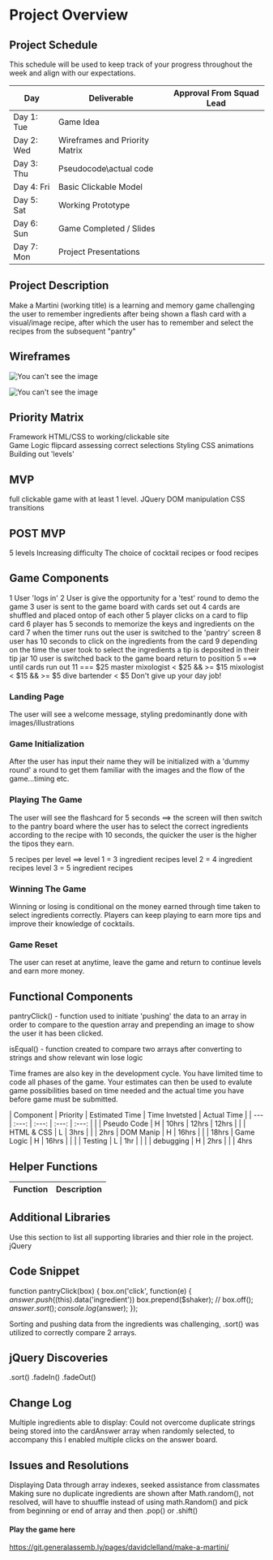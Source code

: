 # Project Overview

## Project Schedule

This schedule will be used to keep track of your progress throughout the week and align with our expectations.  



|  Day | Deliverable | Approval From Squad Lead
|---|---| ---|
|Day 1: Tue| Game Idea|
|Day 2: Wed| Wireframes and Priority Matrix| 
|Day 3: Thu| Pseudocode\actual code|   
|Day 4: Fri| Basic Clickable Model |  
|Day 5: Sat| Working Prototype |    
|Day 6: Sun| Game Completed / Slides |
|Day 7: Mon| Project Presentations |

## Project Description

Make a Martini (working title) is a learning and memory game challenging the user to remember ingredients after being shown a flash card with a visual/image recipe, after which the user has to remember and select the recipes from the subsequent "pantry"

## Wireframes
![You can't see the image](http://res.cloudinary.com/davidclelland/image/upload/v1522183123/IMG_0758.jpg)

![You can't see the image](https://res.cloudinary.com/davidclelland/image/upload/v1522183123/IMG_0757.jpg)


## Priority Matrix

Framework HTML/CSS to working/clickable site   
Game Logic
flipcard 
assessing correct selections
Styling CSS animations
Building out 'levels'


## MVP 
full clickable game with at least 1 level.
JQuery DOM manipulation
CSS transitions

## POST MVP

5 levels
Increasing difficulty
The choice of cocktail recipes or food recipes


## Game Components
1 User 'logs in'
2 User is give the opportunity for a 'test' round to demo the game
3 user is sent to the game board with cards set out
4 cards are shuffled and placed ontop of each other
5 player clicks on a card to flip card 
6 player has 5 seconds to memorize the keys and ingredients on the card
7 when the timer runs out the user is switched to the 'pantry' screen
8 user has 10 seconds to click on the ingredients from the card
9 depending on the time the user took to select the ingredients a tip is deposited in their tip jar
10 user is switched back to the game board
 return to position 5 ===> until cards run out
11  === $25            master mixologist
    < $25 && >= $15    mixologist
    < $15 && >= $5     dive bartender
    < $5               Don't give up your day job!

### Landing Page

The user will see a welcome message, styling predominantly done with images/illustrations

### Game Initialization 
After the user has input their name they will be initialized with a 'dummy round' a round to get them familiar with the images and the flow of the game...timing etc.

### Playing The Game

The user will see the flashcard for 5 seconds ==> the screen will then switch to the pantry board where the user has to select the correct ingredients according to the recipe with 10 seconds, the quicker the user is the higher the tipos they earn.

5 recipes per level ==>
level 1 = 3 ingredient recipes
level 2 = 4 ingredient recipes
level 3 = 5 ingredient recipes

### Winning The Game

Winning or losing is conditional on the money earned through time taken to select ingredients correctly. Players can keep playing to earn more tips and improve their knowledge of cocktails.

### Game Reset
The user can reset at anytime, leave the game and return to continue levels and earn more money.

## Functional Components

pantryClick() - function used to initiate 'pushing' the data to an array in order to compare to the question array and prepending an image to show the user it has been clicked. 

isEqual() - function created to compare two arrays after converting to strings and show relevant win lose logic


Time frames are also key in the development cycle.  You have limited time to code all phases of the game.  Your estimates can then be used to evalute game possibilities based on time needed and the actual time you have before game must be submitted. 

| Component | Priority | Estimated Time | Time Invetsted | Actual Time |
| --- | :---: |  :---: | :---: | :---: |                 |
| Pseudo Code | H      | 10hrs | 12hrs | 12hrs |         |
| HTML & CSS  | L      | 3hrs  |       |                 | 2hrs
| DOM Manip   | H      | 16hrs |       |                 | 18hrs
| Game Logic  | H      | 16hrs |       |                 |
| Testing     | L      | 1hr   |       |                 |
| debugging   | H      | 2hrs  |       |                 | 4hrs

## Helper Functions

| Function | Description | 
| --- | :---: |  


## Additional Libraries
 Use this section to list all supporting libraries and thier role in the project. 
 jQuery

## Code Snippet

function pantryClick(box) {
    box.on('click', function(e) {
       $answer.push($(this).data('ingredient'))
       box.prepend($shaker);
       // box.off();
       $answer.sort();
       console.log($answer);
    });
    
 Sorting and pushing data from the ingredients was challenging, .sort() was utilized to correctly compare 2 arrays.

## jQuery Discoveries
.sort()
.fadeIn()
.fadeOut()

## Change Log
Multiple ingredients able to display: Could not overcome duplicate strings being stored into the cardAnswer array when
randomly selected, to accompany this I enabled multiple clicks on the answer board.

## Issues and Resolutions
Displaying Data through array indexes, seeked assistance from classmates
Making sure no duplicate ingredients are shown after Math.random(), not resolved, will have to shuuffle instead of using math.Random() and pick from beginning or end of array and then .pop() or .shift()


#### Play the game here
https://git.generalassemb.ly/pages/davidclelland/make-a-martini/

